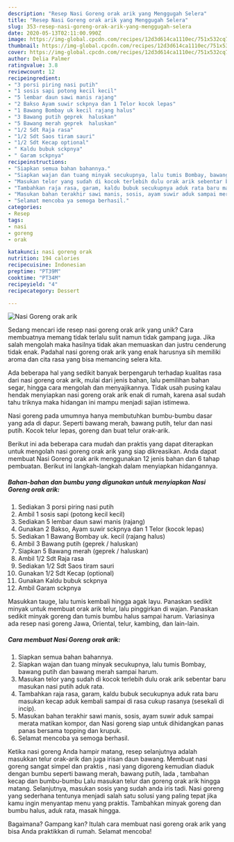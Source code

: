 ```yaml
---
description: "Resep Nasi Goreng orak arik yang Menggugah Selera"
title: "Resep Nasi Goreng orak arik yang Menggugah Selera"
slug: 353-resep-nasi-goreng-orak-arik-yang-menggugah-selera
date: 2020-05-13T02:11:00.990Z
image: https://img-global.cpcdn.com/recipes/12d3d614ca1110ec/751x532cq70/nasi-goreng-orak-arik-foto-resep-utama.jpg
thumbnail: https://img-global.cpcdn.com/recipes/12d3d614ca1110ec/751x532cq70/nasi-goreng-orak-arik-foto-resep-utama.jpg
cover: https://img-global.cpcdn.com/recipes/12d3d614ca1110ec/751x532cq70/nasi-goreng-orak-arik-foto-resep-utama.jpg
author: Delia Palmer
ratingvalue: 3.8
reviewcount: 12
recipeingredient:
- "3 porsi piring nasi putih"
- "1 sosis sapi potong kecil kecil"
- "5 lembar daun sawi manis rajang"
- "2 Bakso Ayam suwir sckpnya dan 1 Telor kocok lepas"
- "1 Bawang Bombay uk kecil rajang halus"
- "3 Bawang putih geprek  haluskan"
- "5 Bawang merah geprek  haluskan"
- "1/2 Sdt Raja rasa"
- "1/2 Sdt Saos tiram sauri"
- "1/2 Sdt Kecap optional"
- " Kaldu bubuk sckpnya"
- " Garam sckpnya"
recipeinstructions:
- "Siapkan semua bahan bahannya."
- "Siapkan wajan dan tuang minyak secukupnya, lalu tumis Bombay, bawang putih dan bawang merah sampai harum."
- "Masukan telor yang sudah di kocok terlebih dulu orak arik sebentar baru masukan nasi putih aduk rata."
- "Tambahkan raja rasa, garam, kaldu bubuk secukupnya aduk rata baru masukan kecap aduk kembali sampai di rasa cukup rasanya (sesekali di incip)."
- "Masukan bahan terakhir sawi manis, sosis, ayam suwir aduk sampai merata matikan kompor, dan Nasi goreng siap untuk dihidangkan panas panas bersama topping dan krupuk."
- "Selamat mencoba ya semoga berhasil."
categories:
- Resep
tags:
- nasi
- goreng
- orak

katakunci: nasi goreng orak 
nutrition: 194 calories
recipecuisine: Indonesian
preptime: "PT39M"
cooktime: "PT34M"
recipeyield: "4"
recipecategory: Dessert

---
```



![Nasi Goreng orak arik](https://img-global.cpcdn.com/recipes/12d3d614ca1110ec/751x532cq70/nasi-goreng-orak-arik-foto-resep-utama.jpg)

Sedang mencari ide resep nasi goreng orak arik yang unik? Cara membuatnya memang tidak terlalu sulit namun tidak gampang juga. Jika salah mengolah maka hasilnya tidak akan memuaskan dan justru cenderung tidak enak. Padahal nasi goreng orak arik yang enak harusnya sih memiliki aroma dan cita rasa yang bisa memancing selera kita.

Ada beberapa hal yang sedikit banyak berpengaruh terhadap kualitas rasa dari nasi goreng orak arik, mulai dari jenis bahan, lalu pemilihan bahan segar, hingga cara mengolah dan menyajikannya. Tidak usah pusing kalau hendak menyiapkan nasi goreng orak arik enak di rumah, karena asal sudah tahu triknya maka hidangan ini mampu menjadi sajian istimewa.

Nasi goreng pada umumnya hanya membutuhkan bumbu-bumbu dasar yang ada di dapur. Seperti bawang merah, bawang putih, telur dan nasi putih. Kocok telur lepas, goreng dan buat telur orak-arik.


Berikut ini ada beberapa cara mudah dan praktis yang dapat diterapkan untuk mengolah nasi goreng orak arik yang siap dikreasikan. Anda dapat membuat Nasi Goreng orak arik menggunakan 12 jenis bahan dan 6 tahap pembuatan. Berikut ini langkah-langkah dalam menyiapkan hidangannya.

<!--inarticleads1-->

##### Bahan-bahan dan bumbu yang digunakan untuk menyiapkan Nasi Goreng orak arik:

1. Sediakan 3 porsi piring nasi putih
1. Ambil 1 sosis sapi (potong kecil kecil)
1. Sediakan 5 lembar daun sawi manis (rajang)
1. Gunakan 2 Bakso, Ayam suwir sckpnya dan 1 Telor (kocok lepas)
1. Sediakan 1 Bawang Bombay uk. kecil (rajang halus)
1. Ambil 3 Bawang putih (geprek / haluskan)
1. Siapkan 5 Bawang merah (geprek / haluskan)
1. Ambil 1/2 Sdt Raja rasa
1. Sediakan 1/2 Sdt Saos tiram sauri
1. Gunakan 1/2 Sdt Kecap (optional)
1. Gunakan  Kaldu bubuk sckpnya
1. Ambil  Garam sckpnya


Masukkan tauge, lalu tumis kembali hingga agak layu. Panaskan sedikit minyak untuk membuat orak arik telur, lalu pinggirkan di wajan. Panaskan sedikit minyak goreng dan tumis bumbu halus sampai harum. Variasinya ada resep nasi goreng Jawa, Oriental, telur, kambing, dan lain-lain. 

<!--inarticleads2-->

##### Cara membuat Nasi Goreng orak arik:

1. Siapkan semua bahan bahannya.
1. Siapkan wajan dan tuang minyak secukupnya, lalu tumis Bombay, bawang putih dan bawang merah sampai harum.
1. Masukan telor yang sudah di kocok terlebih dulu orak arik sebentar baru masukan nasi putih aduk rata.
1. Tambahkan raja rasa, garam, kaldu bubuk secukupnya aduk rata baru masukan kecap aduk kembali sampai di rasa cukup rasanya (sesekali di incip).
1. Masukan bahan terakhir sawi manis, sosis, ayam suwir aduk sampai merata matikan kompor, dan Nasi goreng siap untuk dihidangkan panas panas bersama topping dan krupuk.
1. Selamat mencoba ya semoga berhasil.


Ketika nasi goreng Anda hampir matang, resep selanjutnya adalah masukkan telur orak-arik dan juga irisan daun bawang. Membuat nasi goreng sangat simpel dan praktis , nasi yang digoreng kemudian diaduk dengan bumbu seperti bawang merah, bawang putih, lada , tambahan kecap dan bumbu-bumbu Lalu masukan telur dan goreng orak arik hingga matang. Selanjutnya, masukan sosis yang sudah anda iris tadi. Nasi goreng yang sederhana tentunya menjadi salah satu solusi yang paling tepat jika kamu ingin menyantap menu yang praktis. Tambahkan minyak goreng dan bumbu halus, aduk rata, masak hingga. 

Bagaimana? Gampang kan? Itulah cara membuat nasi goreng orak arik yang bisa Anda praktikkan di rumah. Selamat mencoba!
